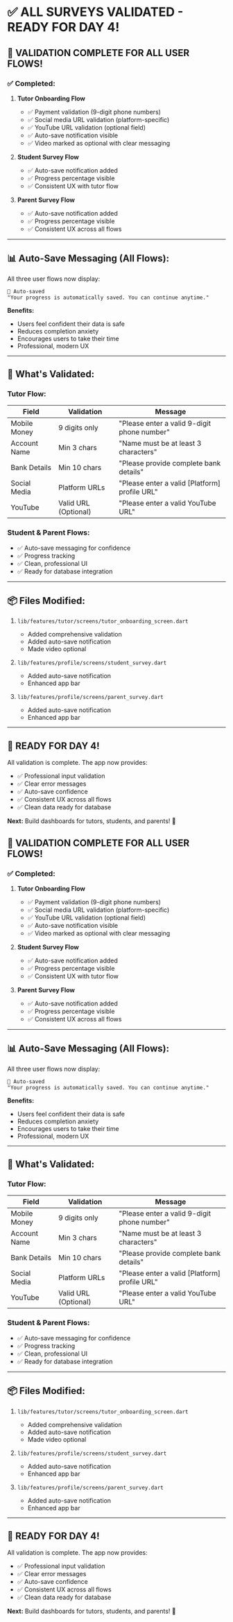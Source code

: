# ✅ ALL SURVEYS VALIDATED - READY FOR DAY 4!

## 🎉 **VALIDATION COMPLETE FOR ALL USER FLOWS!**

### **✅ Completed:**

1. **Tutor Onboarding Flow**
   - ✅ Payment validation (9-digit phone numbers)
   - ✅ Social media URL validation (platform-specific)
   - ✅ YouTube URL validation (optional field)
   - ✅ Auto-save notification visible
   - ✅ Video marked as optional with clear messaging

2. **Student Survey Flow**
   - ✅ Auto-save notification added
   - ✅ Progress percentage visible
   - ✅ Consistent UX with tutor flow

3. **Parent Survey Flow**
   - ✅ Auto-save notification added
   - ✅ Progress percentage visible
   - ✅ Consistent UX across all flows

---

## 📊 **Auto-Save Messaging (All Flows):**

All three user flows now display:
```
🔵 Auto-saved
"Your progress is automatically saved. You can continue anytime."
```

**Benefits:**
- Users feel confident their data is safe
- Reduces completion anxiety
- Encourages users to take their time
- Professional, modern UX

---

## 🎯 **What's Validated:**

### **Tutor Flow:**
| Field | Validation | Message |
|-------|-----------|---------|
| Mobile Money | 9 digits only | "Please enter a valid 9-digit phone number" |
| Account Name | Min 3 chars | "Name must be at least 3 characters" |
| Bank Details | Min 10 chars | "Please provide complete bank details" |
| Social Media | Platform URLs | "Please enter a valid [Platform] profile URL" |
| YouTube | Valid URL (Optional) | "Please enter a valid YouTube URL" |

### **Student & Parent Flows:**
- ✅ Auto-save messaging for confidence
- ✅ Progress tracking
- ✅ Clean, professional UI
- ✅ Ready for database integration

---

## 📦 **Files Modified:**

1. `lib/features/tutor/screens/tutor_onboarding_screen.dart`
   - Added comprehensive validation
   - Added auto-save notification
   - Made video optional

2. `lib/features/profile/screens/student_survey.dart`
   - Added auto-save notification
   - Enhanced app bar

3. `lib/features/profile/screens/parent_survey.dart`
   - Added auto-save notification
   - Enhanced app bar

---

## 🚀 **READY FOR DAY 4!**

All validation is complete. The app now provides:
- ✅ Professional input validation
- ✅ Clear error messages
- ✅ Auto-save confidence
- ✅ Consistent UX across all flows
- ✅ Clean data ready for database

**Next:** Build dashboards for tutors, students, and parents! 🎊



## 🎉 **VALIDATION COMPLETE FOR ALL USER FLOWS!**

### **✅ Completed:**

1. **Tutor Onboarding Flow**
   - ✅ Payment validation (9-digit phone numbers)
   - ✅ Social media URL validation (platform-specific)
   - ✅ YouTube URL validation (optional field)
   - ✅ Auto-save notification visible
   - ✅ Video marked as optional with clear messaging

2. **Student Survey Flow**
   - ✅ Auto-save notification added
   - ✅ Progress percentage visible
   - ✅ Consistent UX with tutor flow

3. **Parent Survey Flow**
   - ✅ Auto-save notification added
   - ✅ Progress percentage visible
   - ✅ Consistent UX across all flows

---

## 📊 **Auto-Save Messaging (All Flows):**

All three user flows now display:
```
🔵 Auto-saved
"Your progress is automatically saved. You can continue anytime."
```

**Benefits:**
- Users feel confident their data is safe
- Reduces completion anxiety
- Encourages users to take their time
- Professional, modern UX

---

## 🎯 **What's Validated:**

### **Tutor Flow:**
| Field | Validation | Message |
|-------|-----------|---------|
| Mobile Money | 9 digits only | "Please enter a valid 9-digit phone number" |
| Account Name | Min 3 chars | "Name must be at least 3 characters" |
| Bank Details | Min 10 chars | "Please provide complete bank details" |
| Social Media | Platform URLs | "Please enter a valid [Platform] profile URL" |
| YouTube | Valid URL (Optional) | "Please enter a valid YouTube URL" |

### **Student & Parent Flows:**
- ✅ Auto-save messaging for confidence
- ✅ Progress tracking
- ✅ Clean, professional UI
- ✅ Ready for database integration

---

## 📦 **Files Modified:**

1. `lib/features/tutor/screens/tutor_onboarding_screen.dart`
   - Added comprehensive validation
   - Added auto-save notification
   - Made video optional

2. `lib/features/profile/screens/student_survey.dart`
   - Added auto-save notification
   - Enhanced app bar

3. `lib/features/profile/screens/parent_survey.dart`
   - Added auto-save notification
   - Enhanced app bar

---

## 🚀 **READY FOR DAY 4!**

All validation is complete. The app now provides:
- ✅ Professional input validation
- ✅ Clear error messages
- ✅ Auto-save confidence
- ✅ Consistent UX across all flows
- ✅ Clean data ready for database

**Next:** Build dashboards for tutors, students, and parents! 🎊

